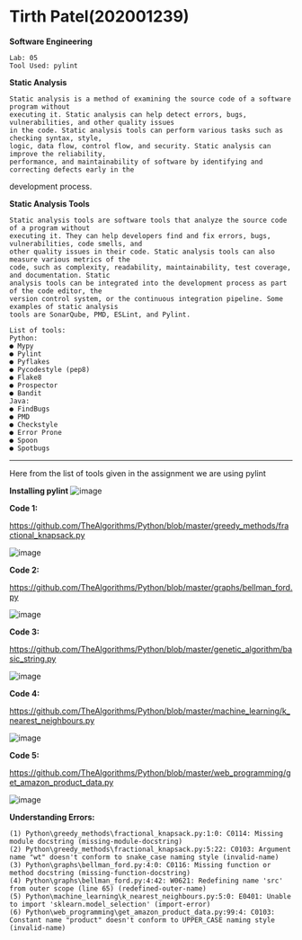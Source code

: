 # Tirth Patel(202001239)

**Software Engineering**

    Lab: 05
    Tool Used: pylint
    
    
**Static Analysis**

    Static analysis is a method of examining the source code of a software program without
    executing it. Static analysis can help detect errors, bugs, vulnerabilities, and other quality issues
    in the code. Static analysis tools can perform various tasks such as checking syntax, style,
    logic, data flow, control flow, and security. Static analysis can improve the reliability,
    performance, and maintainability of software by identifying and correcting defects early in the
development process.

**Static Analysis Tools**

    Static analysis tools are software tools that analyze the source code of a program without
    executing it. They can help developers find and fix errors, bugs, vulnerabilities, code smells, and
    other quality issues in their code. Static analysis tools can also measure various metrics of the
    code, such as complexity, readability, maintainability, test coverage, and documentation. Static
    analysis tools can be integrated into the development process as part of the code editor, the
    version control system, or the continuous integration pipeline. Some examples of static analysis
    tools are SonarQube, PMD, ESLint, and Pylint.

    List of tools:
    Python:
    ● Mypy
    ● Pylint
    ● Pyflakes
    ● Pycodestyle (pep8)
    ● Flake8
    ● Prospector
    ● Bandit
    Java:
    ● FindBugs
    ● PMD
    ● Checkstyle
    ● Error Prone
    ● Spoon
    ● Spotbugs

-----------------------------------------------------------------------------------------------------------------------------------------------------------------------
Here from the list of tools given in the assignment we are using pylint

**Installing pylint**
    ![image](https://user-images.githubusercontent.com/124344917/227476263-54ddfb4e-3226-46ca-b481-df111cbbc5bc.png)

**Code 1:** 

https://github.com/TheAlgorithms/Python/blob/master/greedy_methods/fractional_knapsack.py
    
![image](https://user-images.githubusercontent.com/124344917/227478320-075c8609-3498-4e62-8f3a-f26ae6e59457.png)

**Code 2:** 
    
https://github.com/TheAlgorithms/Python/blob/master/graphs/bellman_ford.py

![image](https://user-images.githubusercontent.com/124344917/227480062-d4b49c21-7329-43d3-aea9-34cd497b00e5.png)


**Code 3:**  

https://github.com/TheAlgorithms/Python/blob/master/genetic_algorithm/basic_string.py

![image](https://user-images.githubusercontent.com/124344917/227481350-02f6d82b-7710-4fdb-8d17-f145e73d0f31.png)


**Code 4:** 

 https://github.com/TheAlgorithms/Python/blob/master/machine_learning/k_nearest_neighbours.py

![image](https://user-images.githubusercontent.com/124344917/227481679-ad4e9800-cf60-4c05-ad58-fd28bb66ef4d.png)


**Code 5:** 

https://github.com/TheAlgorithms/Python/blob/master/web_programming/get_amazon_product_data.py

![image](https://user-images.githubusercontent.com/124344917/227481978-36e3e58c-a6d8-4a85-8444-5b20b3533331.png)


**Understanding Errors:**

    (1) Python\greedy_methods\fractional_knapsack.py:1:0: C0114: Missing module docstring (missing-module-docstring)
    (2) Python\greedy_methods\fractional_knapsack.py:5:22: C0103: Argument name "wt" doesn't conform to snake_case naming style (invalid-name)
    (3) Python\graphs\bellman_ford.py:4:0: C0116: Missing function or method docstring (missing-function-docstring)
    (4) Python\graphs\bellman_ford.py:4:42: W0621: Redefining name 'src' from outer scope (line 65) (redefined-outer-name)
    (5) Python\machine_learning\k_nearest_neighbours.py:5:0: E0401: Unable to import 'sklearn.model_selection' (import-error)
    (6) Python\web_programming\get_amazon_product_data.py:99:4: C0103: Constant name "product" doesn't conform to UPPER_CASE naming style (invalid-name)
   
